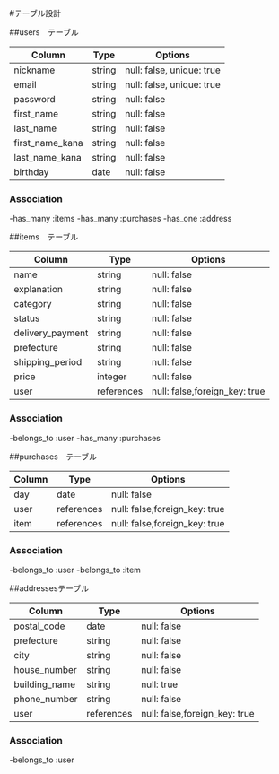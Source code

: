 #テーブル設計

##users　テーブル

| Column          | Type    | Options                     |
| --------------- | ------- | --------------------------  |
| nickname        | string  | null:  false, unique: true   |
| email           | string  | null:  false, unique: true   |
| password        | string  | null:  false                 |
| first_name      | string  | null:  false                 |
| last_name       | string  | null:  false                 |
| first_name_kana | string  | null:  false                 |
| last_name_kana  | string  | null:  false                 |
| birthday        | date    | null:  false                 |

### Association
-has_many :items
-has_many :purchases
-has_one :address

##items　テーブル

| Column            | Type        | Options                         |
| ----------------- | ----------- | ------------------------------- |
| name              | string      | null:  false                    |
| explanation       | string      | null:  false                    |
| category          | string      | null:  false                    |
| status            | string      | null:  false                    |
| delivery_payment  | string      | null:  false                    |
| prefecture        | string      | null:  false                    |
| shipping_period   | string      | null:  false                    |
| price             | integer     | null:  false                    |
| user              | references  | null:  false,foreign_key: true  |

### Association
-belongs_to :user
-has_many :purchases

##purchases　テーブル

| Column  | Type        | Options                         |
| ------- | ----------- | ------------------------------- |
| day     | date        | null:  false                    |
| user    | references  | null:  false,foreign_key: true  |
| item    | references  | null:  false,foreign_key: true  |

### Association
-belongs_to :user
-belongs_to :item

##addressesテーブル

| Column        | Type        | Options                         |
| ------------- | ----------- | ------------------------------- |
| postal_code   | date        | null:  false                    |
| prefecture    | string      | null:  false                    |
| city          | string      | null:  false                    |
| house_number  | string      | null:  false                    |
| building_name | string      | null:  true                     |
| phone_number  | string      | null:  false                    |
| user          | references  | null:  false,foreign_key: true  |

### Association
-belongs_to :user
